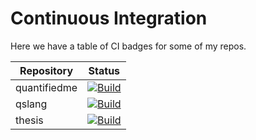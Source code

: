 Continuous Integration
======================

Here we have a table of CI badges for some of my repos.


| Repository   | Status |
| ------------ | ------ |
| quantifiedme | [![Build](https://github.com/ErikBjare/quantifiedme/actions/workflows/build.yml/badge.svg)](https://github.com/ErikBjare/quantifiedme/actions/workflows/build.yml)  |
| qslang       | [![Build](https://github.com/ErikBjare/QSlang/actions/workflows/build.yml/badge.svg)](https://github.com/ErikBjare/QSlang/actions/workflows/build.yml)  |
| thesis       | [![Build](https://github.com/ErikBjare/thesis/actions/workflows/build.yml/badge.svg)](https://github.com/ErikBjare/thesis/actions/workflows/build.yml)  |
